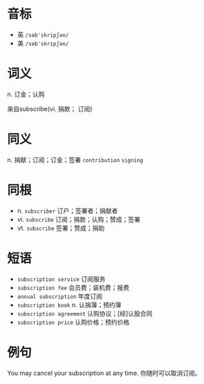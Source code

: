 # 音标

- 英 `/səb'skripʃən/`
- 美 `/səb'skrɪpʃən/`

# 词义

n. 订金；认购




来自subscribe(vi. 捐款； 订阅)

# 同义

n. 捐献；订阅；订金；签署
`contribution` `signing`

# 同根

- n. `subscriber` 订户；签署者；捐献者
- vi. `subscribe` 订阅；捐款；认购；赞成；签署
- vt. `subscribe` 签署；赞成；捐助

# 短语

- `subscription service` 订阅服务
- `subscription fee` 会员费；装机费；报费
- `annual subscription` 年度订阅
- `subscription book` n. 认捐簿；预约簿
- `subscription agreement` 认购协议；[经]认股合同
- `subscription price` 认购价格；预约价格

# 例句

You may cancel your subscription at any time.
你随时可以取消订阅。


